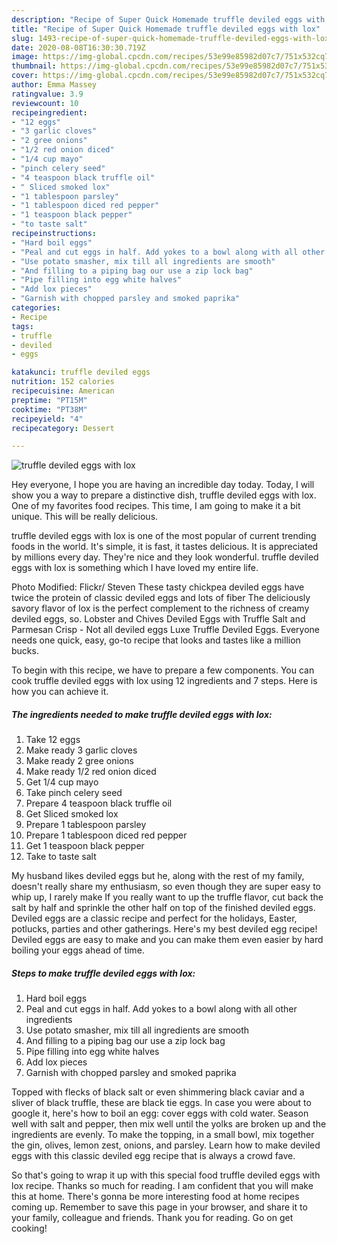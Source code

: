 ```yaml
---
description: "Recipe of Super Quick Homemade truffle deviled eggs with lox"
title: "Recipe of Super Quick Homemade truffle deviled eggs with lox"
slug: 1493-recipe-of-super-quick-homemade-truffle-deviled-eggs-with-lox
date: 2020-08-08T16:30:30.719Z
image: https://img-global.cpcdn.com/recipes/53e99e85982d07c7/751x532cq70/truffle-deviled-eggs-with-lox-recipe-main-photo.jpg
thumbnail: https://img-global.cpcdn.com/recipes/53e99e85982d07c7/751x532cq70/truffle-deviled-eggs-with-lox-recipe-main-photo.jpg
cover: https://img-global.cpcdn.com/recipes/53e99e85982d07c7/751x532cq70/truffle-deviled-eggs-with-lox-recipe-main-photo.jpg
author: Emma Massey
ratingvalue: 3.9
reviewcount: 10
recipeingredient:
- "12 eggs"
- "3 garlic cloves"
- "2 gree onions"
- "1/2 red onion diced"
- "1/4 cup mayo"
- "pinch celery seed"
- "4 teaspoon black truffle oil"
- " Sliced smoked lox"
- "1 tablespoon parsley"
- "1 tablespoon diced red pepper"
- "1 teaspoon black pepper"
- "to taste salt"
recipeinstructions:
- "Hard boil eggs"
- "Peal and cut eggs in half. Add yokes to a bowl along with all other ingredients"
- "Use potato smasher, mix till all ingredients are smooth"
- "And filling to a piping bag our use a zip lock bag"
- "Pipe filling into egg white halves"
- "Add lox pieces"
- "Garnish with chopped parsley and smoked paprika"
categories:
- Recipe
tags:
- truffle
- deviled
- eggs

katakunci: truffle deviled eggs 
nutrition: 152 calories
recipecuisine: American
preptime: "PT15M"
cooktime: "PT38M"
recipeyield: "4"
recipecategory: Dessert

---
```



![truffle deviled eggs with lox](https://img-global.cpcdn.com/recipes/53e99e85982d07c7/751x532cq70/truffle-deviled-eggs-with-lox-recipe-main-photo.jpg)

Hey everyone, I hope you are having an incredible day today. Today, I will show you a way to prepare a distinctive dish, truffle deviled eggs with lox. One of my favorites food recipes. This time, I am going to make it a bit unique. This will be really delicious.

truffle deviled eggs with lox is one of the most popular of current trending foods in the world. It's simple, it is fast, it tastes delicious. It is appreciated by millions every day. They're nice and they look wonderful. truffle deviled eggs with lox is something which I have loved my entire life.

Photo Modified: Flickr/ Steven These tasty chickpea deviled eggs have twice the protein of classic deviled eggs and lots of fiber The deliciously savory flavor of lox is the perfect complement to the richness of creamy deviled eggs, so. Lobster and Chives Deviled Eggs with Truffle Salt and Parmesan Crisp - Not all deviled eggs Luxe Truffle Deviled Eggs. Everyone needs one quick, easy, go-to recipe that looks and tastes like a million bucks.


To begin with this recipe, we have to prepare a few components. You can cook truffle deviled eggs with lox using 12 ingredients and 7 steps. Here is how you can achieve it.

<!--inarticleads1-->

##### The ingredients needed to make truffle deviled eggs with lox:

1. Take 12 eggs
1. Make ready 3 garlic cloves
1. Make ready 2 gree onions
1. Make ready 1/2 red onion diced
1. Get 1/4 cup mayo
1. Take pinch celery seed
1. Prepare 4 teaspoon black truffle oil
1. Get  Sliced smoked lox
1. Prepare 1 tablespoon parsley
1. Prepare 1 tablespoon diced red pepper
1. Get 1 teaspoon black pepper
1. Take to taste salt


My husband likes deviled eggs but he, along with the rest of my family, doesn&#39;t really share my enthusiasm, so even though they are super easy to whip up, I rarely make If you really want to up the truffle flavor, cut back the salt by half and sprinkle the other half on top of the finished deviled eggs. Deviled eggs are a classic recipe and perfect for the holidays, Easter, potlucks, parties and other gatherings. Here&#39;s my best deviled egg recipe! Deviled eggs are easy to make and you can make them even easier by hard boiling your eggs ahead of time. 

<!--inarticleads2-->

##### Steps to make truffle deviled eggs with lox:

1. Hard boil eggs
1. Peal and cut eggs in half. Add yokes to a bowl along with all other ingredients
1. Use potato smasher, mix till all ingredients are smooth
1. And filling to a piping bag our use a zip lock bag
1. Pipe filling into egg white halves
1. Add lox pieces
1. Garnish with chopped parsley and smoked paprika


Topped with flecks of black salt or even shimmering black caviar and a sliver of black truffle, these are black tie eggs. In case you were about to google it, here&#39;s how to boil an egg: cover eggs with cold water. Season well with salt and pepper, then mix well until the yolks are broken up and the ingredients are evenly. To make the topping, in a small bowl, mix together the gin, olives, lemon zest, onions, and parsley. Learn how to make deviled eggs with this classic deviled egg recipe that is always a crowd fave. 

So that's going to wrap it up with this special food truffle deviled eggs with lox recipe. Thanks so much for reading. I am confident that you will make this at home. There's gonna be more interesting food at home recipes coming up. Remember to save this page in your browser, and share it to your family, colleague and friends. Thank you for reading. Go on get cooking!
